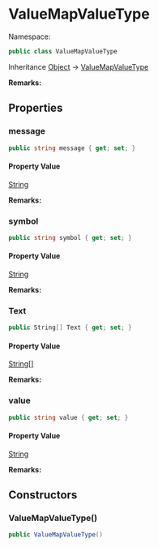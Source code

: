 # ValueMapValueType

Namespace:

```csharp
public class ValueMapValueType
```

Inheritance [Object](https://docs.microsoft.com/en-us/dotnet/api/system.object) → [ValueMapValueType](./valuemapvaluetype.md)

**Remarks:**



## Properties

### <a id="properties-message"/>**message**

```csharp
public string message { get; set; }
```

#### Property Value

[String](https://docs.microsoft.com/en-us/dotnet/api/system.string)<br>

**Remarks:**



### <a id="properties-symbol"/>**symbol**

```csharp
public string symbol { get; set; }
```

#### Property Value

[String](https://docs.microsoft.com/en-us/dotnet/api/system.string)<br>

**Remarks:**



### <a id="properties-text"/>**Text**

```csharp
public String[] Text { get; set; }
```

#### Property Value

[String[]](https://docs.microsoft.com/en-us/dotnet/api/system.string)<br>

**Remarks:**



### <a id="properties-value"/>**value**

```csharp
public string value { get; set; }
```

#### Property Value

[String](https://docs.microsoft.com/en-us/dotnet/api/system.string)<br>

**Remarks:**



## Constructors

### <a id="constructors-.ctor"/>**ValueMapValueType()**

```csharp
public ValueMapValueType()
```
